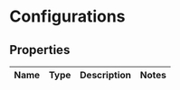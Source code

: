 # Configurations

## Properties
Name | Type | Description | Notes
------------ | ------------- | ------------- | -------------
